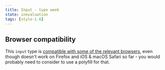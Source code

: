 ```yaml
---
title: Input - type week
state: inevaluation
tags: [style-1.6]
---
```


## Browser compatibility

This `input` type is [compatible with some of the relevant browsers](https://caniuse.com/input-datetime), even though doesn't work on Firefox and iOS & macOS Safari so far - you would probably need to consider to use a polyfill for that.
